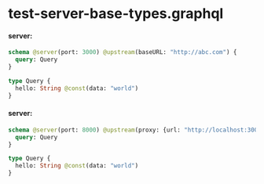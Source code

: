 # test-server-base-types.graphql

#### server:

```graphql
schema @server(port: 3000) @upstream(baseURL: "http://abc.com") {
  query: Query
}

type Query {
  hello: String @const(data: "world")
}
```

#### server:

```graphql
schema @server(port: 8000) @upstream(proxy: {url: "http://localhost:3000"}) {
  query: Query
}

type Query {
  hello: String @const(data: "world")
}
```
